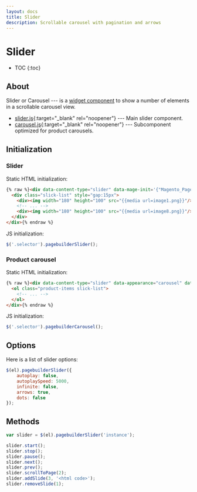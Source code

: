```yaml
---
layout: docs
title: Slider
description: Scrollable carousel with pagination and arrows
---
```


# Slider

* TOC
{:toc}

## About

Slider or Carousel --- is a [widget component](widgets) to show a number of
elements in a scrollable carousel view.

 -  [slider.js](https://github.com/breezefront/module-breeze/blob/master/view/frontend/web/js/components/pagebuilder/slider.js){:target="_blank" rel="noopener"}
    --- Main slider component.
 -  [carousel.js](https://github.com/breezefront/module-breeze/blob/master/view/frontend/web/js/components/pagebuilder/carousel.js){:target="_blank" rel="noopener"}
    --- Subcomponent optimized for product carousels.

## Initialization

### Slider

Static HTML initialization:

```html
{% raw %}<div data-content-type="slider" data-mage-init='{"Magento_PageBuilder/js/content-type/slider/appearance/default/widget":{"arrows":true,"dots":true}}'>
  <div class="slick-list" style="gap:15px">
    <div><img width="180" height="100" src="{{media url=image1.png}}"/></div>
    <!-- ... -->
    <div><img width="180" height="100" src="{{media url=image8.png}}"/></div>
  </div>
</div>{% endraw %}
```

JS initialization:

```js
$('.selector').pagebuilderSlider();
```

### Product carousel

Static HTML initialization:

```html
{% raw %}<div data-content-type="slider" data-appearance="carousel" data-mage-init='{"Magento_PageBuilder/js/content-type/products/appearance/carousel/widget":{"arrows":true,"dots":true}}'>
  <ol class="product-items slick-list">
    <!-- ... -->
  </ol>
</div>{% endraw %}
```

JS initialization:

```js
$('.selector').pagebuilderCarousel();
```

## Options

Here is a list of slider options:

```js
$(el).pagebuilderSlider({
    autoplay: false,
    autoplaySpeed: 5000,
    infinite: false,
    arrows: true,
    dots: false
});
```

## Methods

```js
var slider = $(el).pagebuilderSlider('instance');

slider.start();
slider.stop();
slider.pause();
slider.next();
slider.prev();
slider.scrollToPage(2);
slider.addSlide(3, '<html code>');
slider.removeSlide(1);
```
